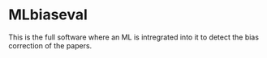 # MLbiaseval 
This is the full software where an ML is intregrated into it to detect the bias correction of the papers. 

